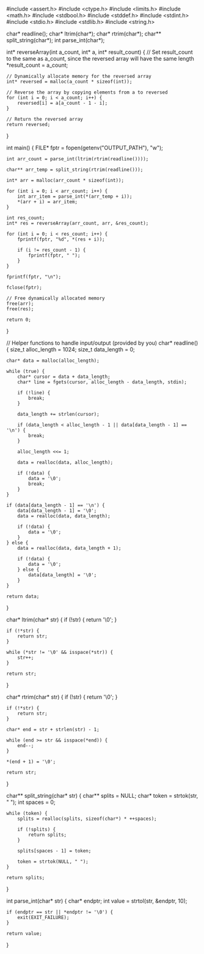 #include <assert.h>
#include <ctype.h>
#include <limits.h>
#include <math.h>
#include <stdbool.h>
#include <stddef.h>
#include <stdint.h>
#include <stdio.h>
#include <stdlib.h>
#include <string.h>

char* readline();
char* ltrim(char*);
char* rtrim(char*);
char** split_string(char*);
int parse_int(char*);

int* reverseArray(int a_count, int* a, int* result_count) {
    // Set result_count to the same as a_count, since the reversed array will have the same length
    *result_count = a_count;
    
    // Dynamically allocate memory for the reversed array
    int* reversed = malloc(a_count * sizeof(int));

    // Reverse the array by copying elements from a to reversed
    for (int i = 0; i < a_count; i++) {
        reversed[i] = a[a_count - 1 - i];
    }

    // Return the reversed array
    return reversed;
}

int main()
{
    FILE* fptr = fopen(getenv("OUTPUT_PATH"), "w");

    int arr_count = parse_int(ltrim(rtrim(readline())));

    char** arr_temp = split_string(rtrim(readline()));

    int* arr = malloc(arr_count * sizeof(int));

    for (int i = 0; i < arr_count; i++) {
        int arr_item = parse_int(*(arr_temp + i));
        *(arr + i) = arr_item;
    }

    int res_count;
    int* res = reverseArray(arr_count, arr, &res_count);

    for (int i = 0; i < res_count; i++) {
        fprintf(fptr, "%d", *(res + i));

        if (i != res_count - 1) {
            fprintf(fptr, " ");
        }
    }

    fprintf(fptr, "\n");

    fclose(fptr);

    // Free dynamically allocated memory
    free(arr);
    free(res);

    return 0;
}

// Helper functions to handle input/output (provided by you)
char* readline() {
    size_t alloc_length = 1024;
    size_t data_length = 0;

    char* data = malloc(alloc_length);

    while (true) {
        char* cursor = data + data_length;
        char* line = fgets(cursor, alloc_length - data_length, stdin);

        if (!line) {
            break;
        }

        data_length += strlen(cursor);

        if (data_length < alloc_length - 1 || data[data_length - 1] == '\n') {
            break;
        }

        alloc_length <<= 1;

        data = realloc(data, alloc_length);

        if (!data) {
            data = '\0';
            break;
        }
    }

    if (data[data_length - 1] == '\n') {
        data[data_length - 1] = '\0';
        data = realloc(data, data_length);

        if (!data) {
            data = '\0';
        }
    } else {
        data = realloc(data, data_length + 1);

        if (!data) {
            data = '\0';
        } else {
            data[data_length] = '\0';
        }
    }

    return data;
}

char* ltrim(char* str) {
    if (!str) {
        return '\0';
    }

    if (!*str) {
        return str;
    }

    while (*str != '\0' && isspace(*str)) {
        str++;
    }

    return str;
}

char* rtrim(char* str) {
    if (!str) {
        return '\0';
    }

    if (!*str) {
        return str;
    }

    char* end = str + strlen(str) - 1;

    while (end >= str && isspace(*end)) {
        end--;
    }

    *(end + 1) = '\0';

    return str;
}

char** split_string(char* str) {
    char** splits = NULL;
    char* token = strtok(str, " ");
    int spaces = 0;

    while (token) {
        splits = realloc(splits, sizeof(char*) * ++spaces);

        if (!splits) {
            return splits;
        }

        splits[spaces - 1] = token;

        token = strtok(NULL, " ");
    }

    return splits;
}

int parse_int(char* str) {
    char* endptr;
    int value = strtol(str, &endptr, 10);

    if (endptr == str || *endptr != '\0') {
        exit(EXIT_FAILURE);
    }

    return value;
}

